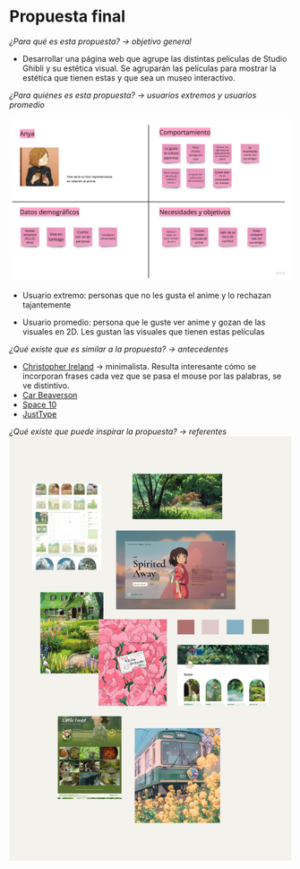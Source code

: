 # **Propuesta final** <br>
_¿Para qué es esta propuesta? → objetivo general_

  + Desarrollar una página web que agrupe las distintas películas de Studio Ghibli y su estética visual. Se agruparán las películas para mostrar la estética que tienen estas y que sea un museo interactivo.

_¿Para quiénes es esta propuesta? → usuarios extremos y usuarios promedio_

![img](https://github.com/isacicarelli/isacicarelli/blob/ef73c484b5d10ab079e47e6d1e335a5c2794372f/DT1.jpg)

+ Usuario extremo: personas que no les gusta el anime y lo rechazan tajantemente

+ Usuario promedio: persona que le guste ver anime y gozan de las visuales en 2D. Les gustan las visuales que tienen estas películas

_¿Qué existe que es similar a la propuesta? → antecedentes_

+  [Christopher Ireland](https://www.christopherireland.net/?ref=godly) → minimalista. Resulta interesante cómo se incorporan frases cada vez que se pasa el mouse por las palabras, se ve distintivo.
+ [Car Beaverson](https://carlbeaverson.com/?ref=godly)
+ [Space 10](https://space10.com/)
+ [JustType](https://justtype.framer.website/theme-two?via=onepagelove)

_¿Qué existe que puede inspirar la propuesta? → referentes_
![img](https://github.com/isacicarelli/isacicarelli/blob/c0c07df62e4cf1e0dac0ae2c3010e97cd73a54d4/Disen%CC%83o%20sin%20ti%CC%81tulo.png)

